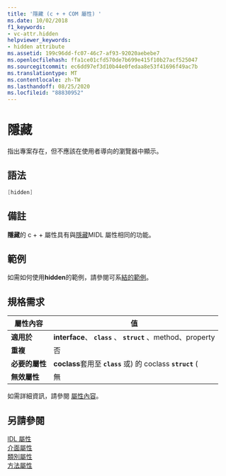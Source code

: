 ```yaml
---
title: '隱藏 (c + + COM 屬性) '
ms.date: 10/02/2018
f1_keywords:
- vc-attr.hidden
helpviewer_keywords:
- hidden attribute
ms.assetid: 199c96dd-fc07-46c7-af93-92020aebebe7
ms.openlocfilehash: ffa1ce01cfd570de7b699e415f10b27acf525047
ms.sourcegitcommit: ec6dd97ef3d10b44e0fedaa8e53f41696f49ac7b
ms.translationtype: MT
ms.contentlocale: zh-TW
ms.lasthandoff: 08/25/2020
ms.locfileid: "88830952"
---
```

# <a name="hidden"></a>隱藏

指出專案存在，但不應該在使用者導向的瀏覽器中顯示。

## <a name="syntax"></a>語法

```cpp
[hidden]
```

## <a name="remarks"></a>備註

**隱藏**的 c + + 屬性具有與[隱藏](/windows/win32/Midl/hidden)MIDL 屬性相同的功能。

## <a name="example"></a>範例

如需如何使用**hidden**的範例，請參閱可系[結的範例](bindable.md)。

## <a name="requirements"></a>規格需求

| 屬性內容 | 值 |
|-|-|
|**適用於**|**interface**、 **`class`** 、 **`struct`** 、method、property|
|**重複**|否|
|**必要的屬性**|**coclass**套用至 **`class`** 或) 的 coclass **`struct`** (|
|**無效屬性**|無|

如需詳細資訊，請參閱 [屬性內容](cpp-attributes-com-net.md#contexts)。

## <a name="see-also"></a>另請參閱

[IDL 屬性](idl-attributes.md)<br/>
[介面屬性](interface-attributes.md)<br/>
[類別屬性](class-attributes.md)<br/>
[方法屬性](method-attributes.md)
